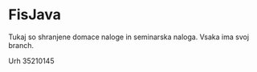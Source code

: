 # FisJava

Tukaj so shranjene domace naloge in seminarska naloga.
Vsaka ima svoj branch.

Urh
35210145
